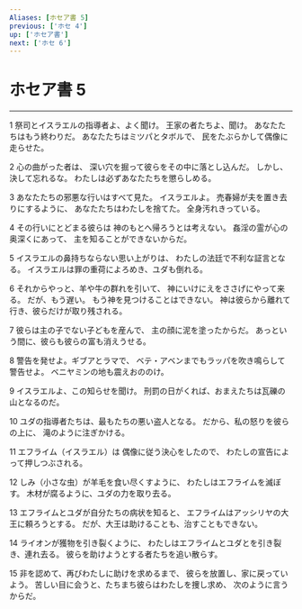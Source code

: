 ```yaml
---
Aliases: [ホセア書 5]
previous: ['ホセ 4']
up: ['ホセア書']
next: ['ホセ 6']
---
```

# ホセア書 5

***




1 
祭司とイスラエルの指導者よ、よく聞け。 王家の者たちよ、聞け。 あなたたちはもう終わりだ。 あなたたちはミツパとタボルで、 民をたぶらかして偶像に走らせた。 



2 
心の曲がった者は、 深い穴を掘って彼らをその中に落とし込んだ。 しかし、決して忘れるな。 わたしは必ずあなたたちを懲らしめる。 



3 
あなたたちの邪悪な行いはすべて見た。 イスラエルよ。 売春婦が夫を置き去りにするように、 あなたたちはわたしを捨てた。 全身汚れきっている。 



4 
その行いにとどまる彼らは 神のもとへ帰ろうとは考えない。 姦淫の霊が心の奥深くにあって、 主を知ることができないからだ。 



5 
イスラエルの鼻持ちならない思い上がりは、 わたしの法廷で不利な証言となる。 イスラエルは罪の重荷によろめき、ユダも倒れる。 



6 
それからやっと、羊や牛の群れを引いて、 神にいけにえをささげにやって来る。 だが、もう遅い。 もう神を見つけることはできない。 神は彼らから離れて行き、彼らだけが取り残される。 



7 
彼らは主の子でない子どもを産んで、 主の顔に泥を塗ったからだ。 あっという間に、彼らも彼らの富も消えうせる。 



8 
警告を発せよ。ギブアとラマで、 ベテ・アベンまでもラッパを吹き鳴らして警告せよ。 ベニヤミンの地も震えおののけ。 



9 
イスラエルよ、この知らせを聞け。 刑罰の日がくれば、おまえたちは瓦礫の山となるのだ。 



10 
ユダの指導者たちは、最もたちの悪い盗人となる。 だから、私の怒りを彼らの上に、 滝のように注ぎかける。 



11 
エフライム（イスラエル）は 偶像に従う決心をしたので、 わたしの宣告によって押しつぶされる。 



12 
しみ（小さな虫）が羊毛を食い尽くすように、 わたしはエフライムを滅ぼす。 木材が腐るように、ユダの力を取り去る。 



13 
エフライムとユダが自分たちの病状を知ると、 エフライムはアッシリヤの大王に頼ろうとする。 だが、大王は助けることも、治すこともできない。 



14 
ライオンが獲物を引き裂くように、 わたしはエフライムとユダとを引き裂き、連れ去る。 彼らを助けようとする者たちを追い散らす。 



15 
非を認めて、再びわたしに助けを求めるまで、 彼らを放置し、家に戻っていよう。 苦しい目に会うと、たちまち彼らはわたしを捜し求め、 次のように言うからだ。
